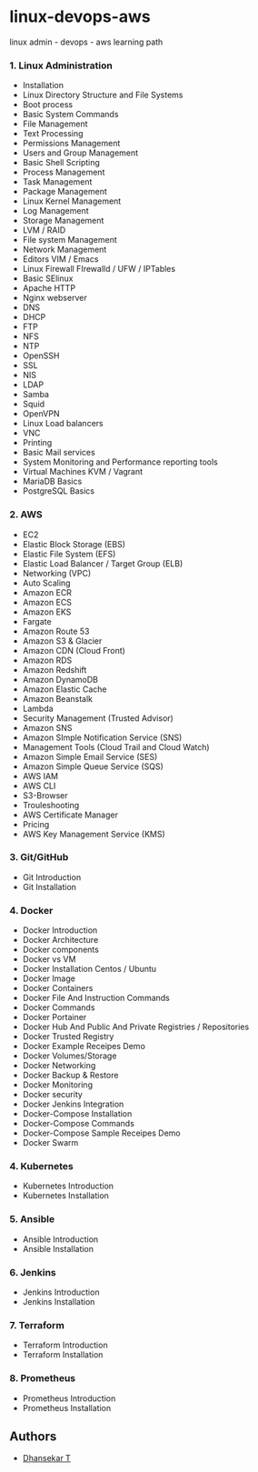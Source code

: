# linux-devops-aws
linux admin - devops - aws learning path


### 1. Linux Administration

- Installation
- Linux Directory Structure and File Systems
- Boot process
- Basic System Commands
- File Management
- Text Processing 
- Permissions Management
- Users and Group Management
- Basic Shell Scripting
- Process Management
- Task Management
- Package Management
- Linux Kernel Management
- Log Management
- Storage Management
- LVM / RAID
- File system Management
- Network Management
- Editors VIM / Emacs
- Linux Firewall FIrewalld / UFW / IPTables
- Basic SElinux
- Apache HTTP
- Nginx webserver
- DNS 
- DHCP
- FTP
- NFS
- NTP
- OpenSSH
- SSL
- NIS
- LDAP
- Samba 
- Squid
- OpenVPN
- Linux Load balancers
- VNC
- Printing
- Basic Mail services
- System Monitoring and Performance reporting tools
- Virtual Machines KVM / Vagrant
- MariaDB Basics
- PostgreSQL Basics


### 2. AWS 

- EC2
- Elastic Block Storage (EBS)
- Elastic File System (EFS)
- Elastic Load Balancer / Target Group (ELB)
- Networking (VPC)
- Auto Scaling
- Amazon ECR
- Amazon ECS
- Amazon EKS
- Fargate
- Amazon Route 53
- Amazon S3 & Glacier
- Amazon CDN (Cloud Front)
- Amazon RDS
- Amazon Redshift
- Amazon DynamoDB
- Amazon Elastic Cache
- Amazon Beanstalk
- Lambda
- Security Management (Trusted Advisor)
- Amazon SNS
- Amazon SImple Notification Service (SNS)
- Management Tools (Cloud Trail and Cloud Watch)
- Amazon Simple Email Service (SES)
- Amazon Simple Queue Service (SQS)
- AWS IAM
- AWS CLI
- S3-Browser
- Trouleshooting
- AWS Certificate Manager
- Pricing
- AWS Key Management Service (KMS)



### 3. Git/GitHub

- Git Introduction
- Git Installation


### 4. Docker

- Docker Introduction
- Docker Architecture
- Docker components
- Docker vs VM
- Docker Installation Centos / Ubuntu
- Docker Image
- Docker Containers
- Docker File And Instruction Commands
- Docker Commands
- Docker Portainer
- Docker Hub And Public And Private Registries / Repositories
- Docker Trusted Registry
- Docker Example Receipes Demo
- Docker Volumes/Storage
- Docker Networking
- Docker Backup & Restore
- Docker Monitoring
- Docker security
- Docker Jenkins Integration
- Docker-Compose Installation
- Docker-Compose Commands
- Docker-Compose Sample Receipes Demo
- Docker Swarm


### 4. Kubernetes

- Kubernetes Introduction
- Kubernetes Installation


### 5. Ansible

- Ansible Introduction
- Ansible Installation


### 6. Jenkins

- Jenkins Introduction
- Jenkins Installation


### 7. Terraform

- Terraform Introduction
- Terraform Installation


### 8. Prometheus 

- Prometheus Introduction
- Prometheus Installation


## Authors

- [Dhansekar T](https://tkdhanasekar.wordpress.com)
